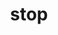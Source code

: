 ---
category: 4-letters
denotation: null
name: stop
reference_link: https://www.etymonline.com/word/stop
root_language: null
root_name: null
title: stop
type: free
word_sums:
- respelling: stop
  sum: 'Stop + '
---